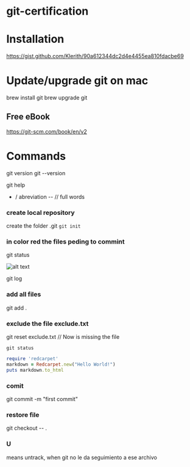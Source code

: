 # git-certification

#  Installation
https://gist.github.com/Klerith/90a612344dc2d4e4455ea810fdacbe69

# Update/upgrade git on mac
brew install git
brew upgrade git


## Free eBook
https://git-scm.com/book/en/v2 

# Commands
git version
git --version

git help

- / abreviation
-- // full words
### create local repository
create the folder .git
`git init`

### in color red the files peding to commint
git status

![alt text](https://github.com/firedevelop/git-github-certification/blob/main/images/1.png?raw=true)


git log

### add all files
git add .

### exclude the file exclude.txt
git reset exclude.txt
// Now is missing the file
```
git status
```

```ruby
require 'redcarpet'
markdown = Redcarpet.new("Hello World!")
puts markdown.to_html
```

### comit
git commit -m "first commit"

### restore file
git checkout -- .

### U
means untrack, when git no le da seguimiento a ese archivo  